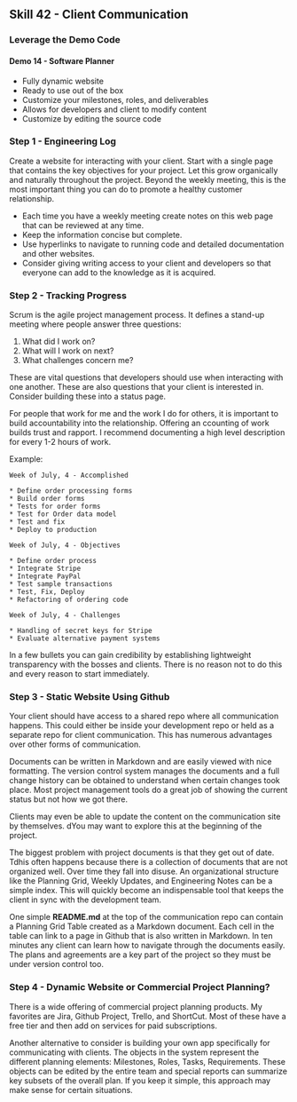 ## Skill 42 - Client Communication


### Leverage the Demo Code

#### Demo 14 - Software Planner

* Fully dynamic website
* Ready to use out of the box
* Customize your milestones, roles, and deliverables
* Allows for developers and client to modify content
* Customize by editing the source code


### Step 1 - Engineering Log

Create a website for interacting with your client. Start with a single page
that contains the key objectives for your project. Let this grow organically
and naturally throughout the project. Beyond the weekly meeting, this is the 
most important thing you can do to promote a healthy customer relationship.

* Each time you have a weekly meeting create notes on this web page that can be
reviewed at any time.
* Keep the information concise but complete. 
* Use hyperlinks to navigate to running code and detailed documentation and other websites.
* Consider giving writing access to your client and developers so that everyone can add
to the knowledge as it is acquired.


### Step 2 - Tracking Progress

Scrum is the agile project management process. It defines a stand-up meeting
where people answer three questions:

1. What did I work on?
2. What will I work on next?
3. What challenges concern me?

These are vital questions that developers should use when interacting with
one another. These are also questions that your client is interested in.
Consider building these into a status page.

For people that work for me and the work I do for others, it is important
to build accountability into the relationship. Offering an ccounting of work builds 
trust and rapport. I recommend documenting a high level description for 
every 1-2 hours of work.

Example:

    Week of July, 4 - Accomplished

    * Define order processing forms
    * Build order forms
    * Tests for order forms
    * Test for Order data model
    * Test and fix
    * Deploy to production

    Week of July, 4 - Objectives

    * Define order process
    * Integrate Stripe
    * Integrate PayPal
    * Test sample transactions
    * Test, Fix, Deploy
    * Refactoring of ordering code

    Week of July, 4 - Challenges

    * Handling of secret keys for Stripe
    * Evaluate alternative payment systems


In a few bullets you can gain credibility by establishing lightweight 
transparency with the bosses and clients. There is no reason not to do 
this and every reason to start immediately.


### Step 3 - Static Website Using Github

Your client should have access to a shared repo where all communication happens. This could either
be inside your development repo or held as a separate repo for client communication. This has numerous 
advantages over other forms of communication.

Documents can be written in Markdown and are easily viewed with nice formatting. The version
control system manages the documents and a full change history can be obtained to understand
when certain changes took place. Most project management tools do a great job of showing the 
current status but not how we got there.

Clients may even be able to update the content on the communication site by themselves.  dYou may
want to explore this at the beginning of the project.  

The biggest problem with project documents is that they get out of date.  Tdhis often happens 
because there is a collection of documents that are not organized well. Over time they fall into
disuse. An organizational structure like the Planning Grid, Weekly Updates, and Engineering Notes
can be a simple index. This will quickly become an indispensable tool that keeps the client in
sync with the development team.

One simple **README.md** at the top of the communication repo can contain a Planning Grid Table
created as a Markdown document. Each cell in the table can link to a page in Github that is also
written in Markdown. In ten minutes any client can learn how to navigate
through the documents easily. The plans and agreements are a key part of the project so they must be under
version control too.


### Step 4 - Dynamic Website or Commercial Project Planning?

There is a wide offering of commercial project planning products. My favorites are Jira, Github Project, 
Trello, and ShortCut. Most of these have a free tier and then add on services for paid subscriptions.

Another alternative to consider is building your own app specifically for communicating with
clients. The objects in the system represent the different planning elements: Milestones, Roles,
Tasks, Requirements. These objects can be edited by the entire team and special reports can
summarize key subsets of the overall plan. If you keep it simple, this approach may make sense for certain
situations.

